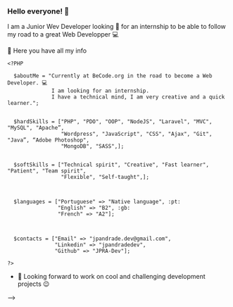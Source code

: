 ### Hello everyone! 👋

I am a Junior Wev Developer looking 🔭 for an internship to be able to follow my road to a great Web Developper 💻

💬  Here you have all my info

```
<?PHP

  $aboutMe = "Currently at BeCode.org in the road to become a Web Developer. 💻              
              I am looking for an internship.
              I have a technical mind, I am very creative and a quick learner.";
              

  $hardSkills = ["PHP", "PDO", "OOP", "NodeJS", "Laravel", "MVC", "MySQL", "Apache”,
                 "Wordpress", "JavaScript", "CSS", "Ajax", "Git", "Java”, “Adobe Photoshop",
                 "MongoDB", "SASS",];
                 
                 
  $softSkills = ["Technical spirit", "Creative", "Fast learner", "Patient", "Team spirit", 
                 "Flexible", "Self-taught",];
  
  
  
  $languages = ["Portuguese" => "Native language", :pt:
                "English" => "B2", :gb:
                "French" => "A2"];
                
                
               
  $contacts = ["Email" => "jpandrade.dev@gmail.com",
               "Linkedin" => "jpandradedev",
               "Github" => "JPRA-Dev"];

?>
```

- 🔭 Looking forward to work on cool and challenging development projects 😉 

-->
